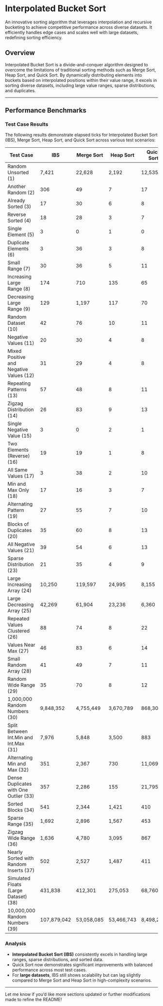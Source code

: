﻿# **Interpolated Bucket Sort**
An innovative sorting algorithm that leverages interpolation and recursive bucketing to achieve competitive performance across diverse datasets. It efficiently handles edge cases and scales well with large datasets, redefining sorting efficiency.

## **Overview**
Interpolated Bucket Sort is a divide-and-conquer algorithm designed to overcome the limitations of traditional sorting methods such as Merge Sort, Heap Sort, and Quick Sort. By dynamically distributing elements into buckets based on interpolated positions within their value range, it excels in sorting diverse datasets, including large value ranges, sparse distributions, and duplicates.

---

## **Performance Benchmarks**

### **Test Case Results**
The following results demonstrate elapsed ticks for Interpolated Bucket Sort (IBS), Merge Sort, Heap Sort, and Quick Sort across various test scenarios:

| **Test Case**                                   | **IBS**      | **Merge Sort** | **Heap Sort** | **Quick Sort** |
|------------------------------------------------|--------------|----------------|---------------|----------------|
| Random Unsorted (1)                            | 7,421        | 22,628         | 2,192         | 12,535         |
| Another Random (2)                             | 306          | 49             | 7             | 17             |
| Already Sorted (3)                             | 17           | 30             | 6             | 8              |
| Reverse Sorted (4)                             | 18           | 28             | 3             | 7              |
| Single Element (5)                             | 3            | 0              | 1             | 0              |
| Duplicate Elements (6)                         | 3            | 36             | 3             | 8              |
| Small Range (7)                                | 30           | 36             | 5             | 11             |
| Increasing Large Range (8)                     | 174          | 710            | 135           | 65             |
| Decreasing Large Range (9)                     | 129          | 1,197          | 117           | 70             |
| Random Dataset (10)                            | 42           | 76             | 10            | 11             |
| Negative Values (11)                           | 20           | 30             | 4             | 8              |
| Mixed Positive and Negative Values (12)        | 31           | 29             | 4             | 8              |
| Repeating Patterns (13)                        | 57           | 48             | 8             | 11             |
| Zigzag Distribution (14)                       | 26           | 83             | 9             | 13             |
| Single Negative Value (15)                     | 3            | 0              | 2             | 1              |
| Two Elements (Reverse) (16)                    | 19           | 19             | 1             | 8              |
| All Same Values (17)                           | 3            | 38             | 2             | 10             |
| Min and Max Only (18)                          | 17           | 16             | 3             | 7              |
| Alternating Pattern (19)                       | 27           | 55             | 7             | 10             |
| Blocks of Duplicates (20)                      | 35           | 60             | 8             | 13             |
| All Negative Values (21)                       | 39           | 54             | 6             | 13             |
| Sparse Distribution (23)                       | 21           | 35             | 4             | 9              |
| Large Increasing Array (24)                    | 10,250       | 119,597        | 24,995        | 8,155          |
| Large Decreasing Array (25)                    | 42,269       | 61,904         | 23,236        | 6,360          |
| Repeated Values Clustered (26)                 | 88           | 74             | 8             | 22             |
| Values Near Max (27)                           | 46           | 83             | 6             | 14             |
| Small Random Array (28)                        | 41           | 49             | 7             | 11             |
| Random Wide Range (29)                         | 35           | 70             | 8             | 12             |
| 1,000,000 Random Numbers (30)                  | 9,848,352    | 4,755,449      | 3,670,789     | 868,306        |
| Split Between Int.Min and Int.Max (31)         | 7,976        | 5,848          | 3,500         | 883            |
| Alternating Min and Max (32)                   | 351          | 2,367          | 730           | 11,069         |
| Dense Duplicates with One Outlier (33)         | 357          | 2,286          | 155           | 21,795         |
| Sorted Blocks (34)                             | 541          | 2,344          | 1,421         | 410            |
| Sparse Range (35)                              | 1,692        | 2,896          | 1,567         | 453            |
| Zigzag Wide Range (36)                         | 1,636        | 4,780          | 3,095         | 867            |
| Nearly Sorted with Random Inserts (37)         | 502          | 2,527          | 1,487         | 411            |
| Simulated Floats (Large Dataset) (38)          | 431,838      | 412,301        | 275,053       | 68,760         |
| 10,000,000 Random Numbers (39)                 | 107,879,042  | 53,058,085     | 53,466,743    | 8,498,283      |

### **Analysis**
- **Interpolated Bucket Sort (IBS)** consistently excels in handling large ranges, sparse distributions, and sorted data.
- Quick Sort now demonstrates significant improvements with balanced performance across most test cases.
- For **large datasets**, IBS still shows scalability but can lag slightly compared to Merge Sort and Heap Sort in high-complexity scenarios.

---

Let me know if you’d like more sections updated or further modifications made to refine the README!

